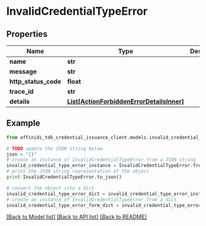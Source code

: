 # InvalidCredentialTypeError

## Properties

| Name                 | Type                                                                              | Description | Notes      |
| -------------------- | --------------------------------------------------------------------------------- | ----------- | ---------- |
| **name**             | **str**                                                                           |             |
| **message**          | **str**                                                                           |             |
| **http_status_code** | **float**                                                                         |             |
| **trace_id**         | **str**                                                                           |             |
| **details**          | [**List[ActionForbiddenErrorDetailsInner]**](ActionForbiddenErrorDetailsInner.md) |             | [optional] |

## Example

```python
from affinidi_tdk_credential_issuance_client.models.invalid_credential_type_error import InvalidCredentialTypeError

# TODO update the JSON string below
json = "{}"
# create an instance of InvalidCredentialTypeError from a JSON string
invalid_credential_type_error_instance = InvalidCredentialTypeError.from_json(json)
# print the JSON string representation of the object
print InvalidCredentialTypeError.to_json()

# convert the object into a dict
invalid_credential_type_error_dict = invalid_credential_type_error_instance.to_dict()
# create an instance of InvalidCredentialTypeError from a dict
invalid_credential_type_error_form_dict = invalid_credential_type_error.from_dict(invalid_credential_type_error_dict)
```

[[Back to Model list]](../README.md#documentation-for-models) [[Back to API list]](../README.md#documentation-for-api-endpoints) [[Back to README]](../README.md)

